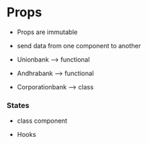 # Props

+ Props are immutable
+ send data from one component to another

+ Unionbank --> functional
+ Andhrabank  --> functional
+ Corporationbank  --> class



### States

+ class component


+ Hooks